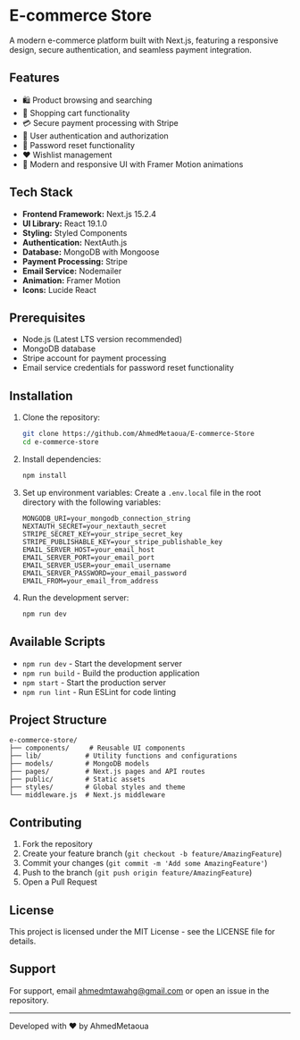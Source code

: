 # E-commerce Store

A modern e-commerce platform built with Next.js, featuring a responsive design, secure authentication, and seamless payment integration.

## Features

- 🛍️ Product browsing and searching
- 🛒 Shopping cart functionality
- 💳 Secure payment processing with Stripe
- 👤 User authentication and authorization
- 📧 Password reset functionality
- ❤️ Wishlist management
- 🎨 Modern and responsive UI with Framer Motion animations

## Tech Stack

- **Frontend Framework:** Next.js 15.2.4
- **UI Library:** React 19.1.0
- **Styling:** Styled Components
- **Authentication:** NextAuth.js
- **Database:** MongoDB with Mongoose
- **Payment Processing:** Stripe
- **Email Service:** Nodemailer
- **Animation:** Framer Motion
- **Icons:** Lucide React

## Prerequisites

- Node.js (Latest LTS version recommended)
- MongoDB database
- Stripe account for payment processing
- Email service credentials for password reset functionality

## Installation

1. Clone the repository:

   ```bash
   git clone https://github.com/AhmedMetaoua/E-commerce-Store
   cd e-commerce-store
   ```

2. Install dependencies:

   ```bash
   npm install
   ```

3. Set up environment variables:
   Create a `.env.local` file in the root directory with the following variables:

   ```
   MONGODB_URI=your_mongodb_connection_string
   NEXTAUTH_SECRET=your_nextauth_secret
   STRIPE_SECRET_KEY=your_stripe_secret_key
   STRIPE_PUBLISHABLE_KEY=your_stripe_publishable_key
   EMAIL_SERVER_HOST=your_email_host
   EMAIL_SERVER_PORT=your_email_port
   EMAIL_SERVER_USER=your_email_username
   EMAIL_SERVER_PASSWORD=your_email_password
   EMAIL_FROM=your_email_from_address
   ```

4. Run the development server:
   ```bash
   npm run dev
   ```

## Available Scripts

- `npm run dev` - Start the development server
- `npm run build` - Build the production application
- `npm start` - Start the production server
- `npm run lint` - Run ESLint for code linting

## Project Structure

```
e-commerce-store/
├── components/     # Reusable UI components
├── lib/           # Utility functions and configurations
├── models/        # MongoDB models
├── pages/         # Next.js pages and API routes
├── public/        # Static assets
├── styles/        # Global styles and theme
└── middleware.js  # Next.js middleware
```

## Contributing

1. Fork the repository
2. Create your feature branch (`git checkout -b feature/AmazingFeature`)
3. Commit your changes (`git commit -m 'Add some AmazingFeature'`)
4. Push to the branch (`git push origin feature/AmazingFeature`)
5. Open a Pull Request

## License

This project is licensed under the MIT License - see the LICENSE file for details.

## Support

For support, email ahmedmtawahg@gmail.com or open an issue in the repository.

---

Developed with ❤️ by AhmedMetaoua
